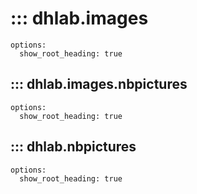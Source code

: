 # ::: dhlab.images
    options:
      show_root_heading: true


## ::: dhlab.images.nbpictures
    options:
      show_root_heading: true


## ::: dhlab.nbpictures
    options:
      show_root_heading: true
